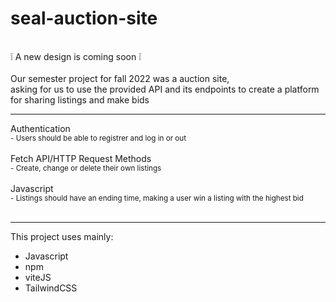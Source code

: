 # seal-auction-site

<br>
❕ A new design is coming soon ❕
<br>

<br>
Our semester project for fall 2022 was a auction site,<br>
asking for us to use the provided API and its endpoints to create a platform for sharing listings and make bids
<br>

---

Authentication<br><sub>- Users should be able to registrer and log in or out</sub> <br><br>
Fetch API/HTTP Request Methods<br><sub>- Create, change or delete their own listings</sub> <br><br>
Javascript<br><sub>- Listings should have an ending time, making a user win a listing with the highest bid</sub> <br><br>

---

This project uses mainly:

- Javascript
- npm
- viteJS
- TailwindCSS
